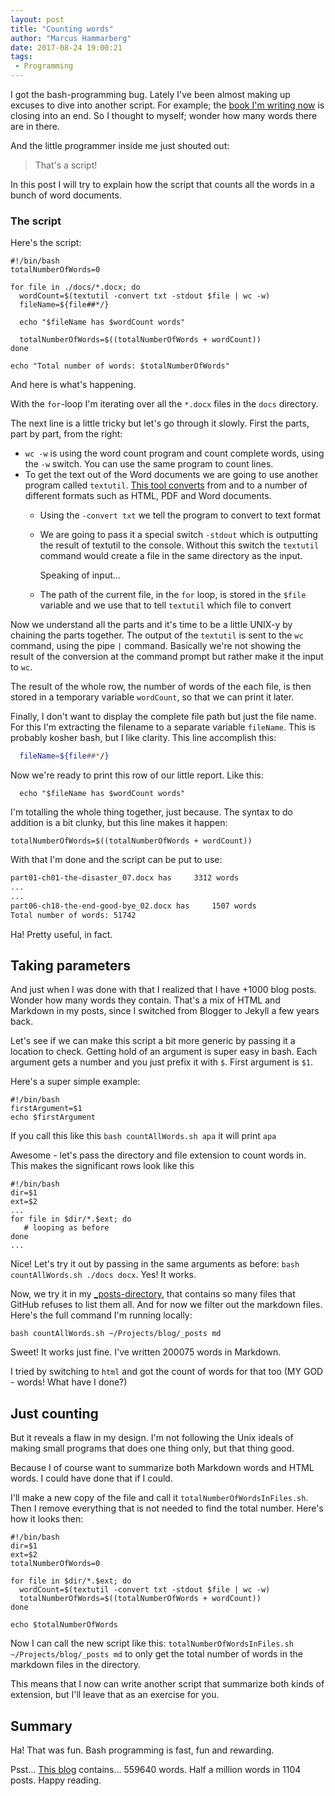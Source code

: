 ```yaml
---
layout: post
title: "Counting words"
author: "Marcus Hammarberg"
date: 2017-08-24 19:00:21
tags:
 - Programming
---
```


I got the bash-programming bug. Lately I've been almost making up excuses to dive into another script. For example; the [book I'm writing now](http://oikosofy.com/bungsu-story-book/) is closing into an end. So I thought to myself; wonder how many words there are in there. 

And the little programmer inside me just shouted out:

> That's a script!

In this post I will try to explain how the script that counts all the words in a bunch of word documents. 

<!-- excerpt-end -->

### The script

Here's the script:

```shell
#!/bin/bash
totalNumberOfWords=0

for file in ./docs/*.docx; do 
  wordCount=$(textutil -convert txt -stdout $file | wc -w)
  fileName=${file##*/}

  echo "$fileName has $wordCount words"

  totalNumberOfWords=$((totalNumberOfWords + wordCount))
done  

echo "Total number of words: $totalNumberOfWords"
```

And here is what's happening. 

With the `for`-loop I'm iterating over all the `*.docx` files in the `docs` directory. 

The next line is a little tricky but let's go through it slowly. First the parts, part by part, from the right:

* `wc -w` is using the word count program and count complete words, using the `-w` switch. You can use the same program to count lines. 
* To get the text out of the Word documents we are going to use another program called `textutil`. [This tool converts](https://developer.apple.com/legacy/library/documentation/Darwin/Reference/ManPages/man1/textutil.1.html) from and to a number of different formats such as HTML, PDF and Word documents. 
  * Using the `-convert txt` we tell the program to convert to text format
  * We are going to pass it a special switch `-stdout` which is outputting the result of textutil to the console. Without this switch the `textutil` command would create a file in the same directory as the input. 

    Speaking of input...
  * The path of the current file, in the `for` loop, is stored in the `$file` variable and we use that to tell `textutil` which file to convert

Now we understand all the parts and it's time to be a little UNIX-y by chaining the parts together. The output of the `textutil` is sent to the `wc` command, using the pipe `|` command. Basically we're not showing the result of the conversion at the command prompt but rather make it the input to `wc`. 

The result of the whole row, the number of words of the each file, is then stored in a temporary variable `wordCount`, so that we can print it later. 

Finally, I don't want to display the complete file path but just the file name. For this I'm extracting the filename to a separate variable `fileName`. This is probably kosher bash, but I like clarity. This line accomplish this:

```bash
  fileName=${file##*/}
```

Now we're ready to print this row of our little report. Like this:

```shell
  echo "$fileName has $wordCount words"
```

I'm totalling the whole thing together, just because. The syntax to do addition is a bit clunky, but this line makes it happen: 

```shell
totalNumberOfWords=$((totalNumberOfWords + wordCount))
```

With that I'm done and the script can be put to use:

```bash
part01-ch01-the-disaster_07.docx has     3312 words
...
...
part06-ch18-the-end-good-bye_02.docx has     1507 words
Total number of words: 51742
```

Ha! Pretty useful, in fact. 

## Taking parameters

And just when I was done with that I realized that I have +1000 blog posts. Wonder how many words they contain. That's a mix of HTML and Markdown in my posts, since I switched from Blogger to Jekyll a few years back. 

Let's see if we can make this script a bit more generic by passing it a location to check. Getting hold of an argument is super easy in bash. Each argument gets a number and you just prefix it with `$`. First argument is `$1`. 

Here's a super simple example: 

```shell
#!/bin/bash
firstArgument=$1
echo $firstArgument
```

If you call this like this `bash countAllWords.sh apa` it will print `apa`

Awesome - let's pass the directory and file extension to count words in. This makes the significant rows look like this

```shell
#!/bin/bash
dir=$1
ext=$2
...
for file in $dir/*.$ext; do 
   # looping as before
done  
...
```

Nice! Let's try it out by passing in the same arguments as before: `bash countAllWords.sh ./docs docx`. Yes! It works. 

Now, we try it in my [_posts-directory](https://github.com/marcusoftnet/marcusoftnet.github.io/tree/master/_posts), that contains so many files that GitHub refuses to list them all. And for now we filter out the markdown files. Here's the full command I'm running locally:

```shell
bash countAllWords.sh ~/Projects/blog/_posts md
```

Sweet! It works just fine. I've written 200075 words in Markdown.

I tried by switching to `html` and got the count of words for that too (MY GOD - words! What have I done?)

## Just counting

But it reveals a flaw in my design. I'm not following the Unix ideals of making small programs that does one thing only, but that thing good. 

Because I of course want to summarize both Markdown words and HTML words. I could have done that if I could. 

I'll make a new copy of the file and call it `totalNumberOfWordsInFiles.sh`. Then I remove everything that is not needed to find the total number. Here's how it looks then:

```shell
#!/bin/bash
dir=$1
ext=$2
totalNumberOfWords=0

for file in $dir/*.$ext; do 
  wordCount=$(textutil -convert txt -stdout $file | wc -w)
  totalNumberOfWords=$((totalNumberOfWords + wordCount))
done  

echo $totalNumberOfWords
```

Now I can call the new script like this: `totalNumberOfWordsInFiles.sh ~/Projects/blog/_posts md` to only get the total number of words in the markdown files in the directory.  

This means that I now can write another script that summarize both kinds of extension, but I'll leave that as an exercise for you. 

## Summary

Ha! That was fun. Bash programming is fast, fun and rewarding. 

Psst… [This blog](/) contains… 559640 words. Half a million words in 1104 posts. Happy reading.